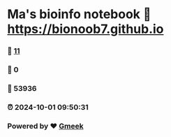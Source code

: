 # Ma's bioinfo notebook :link: https://bionoob7.github.io 
### :page_facing_up: [11](https://bionoob7.github.io/tag.html) 
### :speech_balloon: 0 
### :hibiscus: 53936 
### :alarm_clock: 2024-10-01 09:50:31 
### Powered by :heart: [Gmeek](https://github.com/Meekdai/Gmeek)
